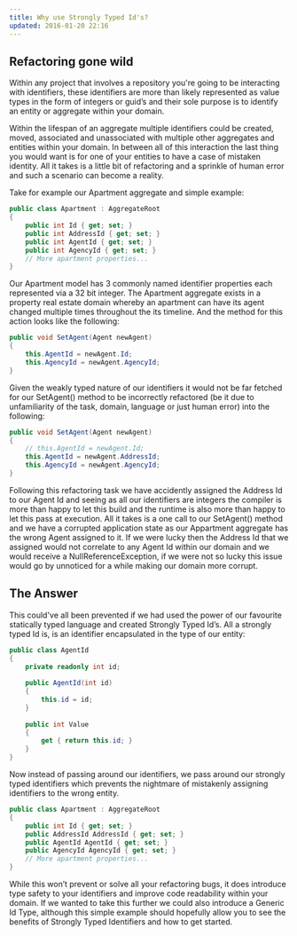```yaml
---
title: Why use Strongly Typed Id's?
updated: 2016-01-20 22:16
---
```


## Refactoring gone wild

Within any project that involves a repository you're going to be interacting with identifiers, these identifiers are more than likely represented as value types in the form of integers or guid’s and their sole purpose is to identify an entity or aggregate within your domain. 

Within the lifespan of an aggregate multiple identifiers could be created, moved, associated and unassociated with multiple other aggregates and entities within your domain. In between all of this interaction the last thing you would want is for one of your entities to have a case of mistaken identity. All it takes is a little bit of refactoring and a sprinkle of human error and such a scenario can become a reality.

Take for example our Apartment aggregate and simple example:

```cs
public class Apartment : AggregateRoot
{
    public int Id { get; set; }
    public int AddressId { get; set; }
    public int AgentId { get; set; }
    public int AgencyId { get; set; }
    // More apartment properties...
}    
```

Our Apartment model has 3 commonly named identifier properties each represented via a 32 bit integer. The Apartment aggregate exists in a property real estate domain whereby an apartment can have its agent changed multiple times throughout the its timeline. And the method for this action looks like the following:

```cs
public void SetAgent(Agent newAgent)
{
    this.AgentId = newAgent.Id;
    this.AgencyId = newAgent.AgencyId;  
}
```

Given the weakly typed nature of our identifiers it would not be far fetched for our SetAgent() method to be incorrectly refactored (be it due to unfamiliarity of the task, domain, language or just human error) into the following:

```cs
public void SetAgent(Agent newAgent)
{
    // this.AgentId = newAgent.Id;
    this.AgentId = newAgent.AddressId;
    this.AgencyId = newAgent.AgencyId;    
}
```

Following this refactoring task we have accidently assigned the Address Id to our Agent Id and seeing as all our identifiers are integers the compiler is more than happy to let this build and the runtime is also more than happy to let this pass at execution. All it takes is a one call to our SetAgent() method and we have a corrupted application state as our Appartment aggregate has the wrong Agent assigned to it. If we were lucky then the Address Id that we assigned would not correlate to any Agent Id within our domain and we would receive a NullReferenceException, if we were not so lucky this issue would go by unnoticed for a while making our domain more corrupt. 

## The Answer

This could've all been prevented if we had used the power of our favourite statically typed language and created Strongly Typed Id’s. All a strongly typed Id is, is an identifier encapsulated in the type of our entity:

```cs
public class AgentId
{
    private readonly int id;
    
    public AgentId(int id)
    {
        this.id = id;
    }
    
    public int Value 
    { 
        get { return this.id; }
    }          
}    
```

Now instead of passing around our identifiers, we pass around our strongly typed identifiers which prevents the nightmare of mistakenly assigning identifiers to the wrong entity.

```cs
public class Apartment : AggregateRoot
{
    public int Id { get; set; }
    public AddressId AddressId { get; set; }
    public AgentId AgentId { get; set; }
    public AgencyId AgencyId { get; set; }
    // More apartment properties...
}  
```

While this won’t prevent or solve all your refactoring bugs, it does introduce type safety to your identifiers and improve code readability within your domain. If we wanted to take this further we could also introduce a Generic Id Type, although this simple example should hopefully allow you to see the benefits of Strongly Typed Identifiers and how to get started.    


